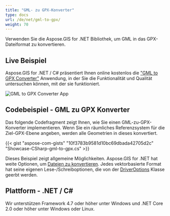 ```yaml
---
title: "GML- zu GPX-Konverter"
type: docs
url: /de/net/gml-to-gpx/
weight: 70
---
```


Verwenden Sie die Aspose.GIS for .NET Bibliothek, um GML in das GPX-Dateiformat zu konvertieren.

## **Live Beispiel**

Aspose.GIS for .NET / C# präsentiert Ihnen online kostenlos die ["GML to GPX Converter"](https://products.aspose.app/gis/conversion/gml-to-gpx) Anwendung, in der Sie die Funktionalität und Qualität untersuchen können, mit der sie funktioniert.

![GML to GPX Converter App](conversion.png)

## **Codebeispiel - GML zu GPX Konverter**

Das folgende Codefragment zeigt Ihnen, wie Sie einen GML-zu-GPX-Konverter implementieren. Wenn Sie ein räumliches Referenzsystem für die Ziel-GPX-Ebene angeben, werden alle Geometrien in dieses konvertiert. 

{{< gist "aspose-com-gists" "10f3783b9581d10bc69dbada42705d2c" "Showcase-CSharp-gml-to-gpx.cs" >}}

Dieses Beispiel zeigt allgemeine Möglichkeiten. Aspose.GIS for .NET hat weite Optionen, um [Dateien zu konvertieren](https://docs.aspose.com/gis/net/vector-layers/). Jedes vektorbasierte Format hat seine eigenen Lese-/Schreiboptionen, die von der [DriverOptions](https://reference.aspose.com/gis/net/aspose.gis/driveroptions) Klasse geerbt werden.

## **Plattform - .NET / C#**

Wir unterstützen Framework 4.7 oder höher unter Windows und .NET Core 2.0 oder höher unter Windows oder Linux.
